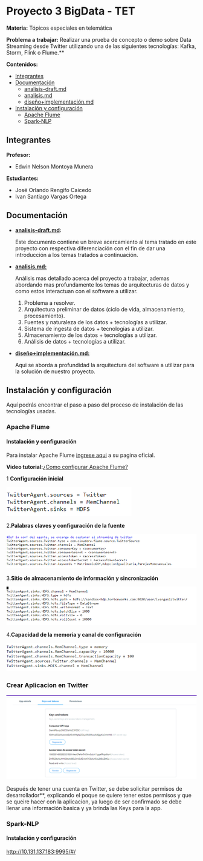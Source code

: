 # Proyecto 3 BigData - TET

**Materia:** Tópicos especiales en telemática

**Problema a trabajar:**
	Realizar una prueba de concepto o demo sobre Data Streaming desde Twitter utilizando una de las siguientes tecnologías: Kafka, Storm, Flink o Flume.**


**Contenidos:**
- [Integrantes](#Integrantes)
- [Documentación](#Documentación)
	- [analisis-draft.md](analisis-draft.md)
	-  [analisis.md](analisis.md)
	-  [diseño+implementación.md](diseño+implementacion.md)
-  [Instalación y configuración](#Instalación-y-configuración)
	- [Apache Flume](#Apache-Flume)
	- [Spark-NLP](#Spark-NLP)

## Integrantes

**Profesor:**
- Edwin Nelson Montoya Munera

**Estudiantes:**
- José Orlando Rengifo Caicedo
- Ivan Santiago Vargas Ortega

## Documentación

- **[analisis-draft.md](analisis-draft.md):**

	Este documento contiene un  breve acercamiento al tema tratado  en este proyecto con respectiva diferenciación con el fin de dar una introducción a los temas tratados a continuación.
	
- **[analisis.md:](analisis.md)**

	Análisis mas detallado acerca del proyecto a trabajar, ademas abordando mas profundamente los temas de arquitecturas de datos y como estos interactuan con el software a utilizar.
	
	1.  Problema a resolver.
	2.  Arquitectura preliminar de datos (ciclo de vida, almacenamiento, procesamiento).
	3.  Fuentes y naturaleza de los datos + tecnologías a utilizar.
	4.  Sistema de ingesta de datos + tecnologías a utilizar.
	5.  Almacenamiento de los datos + tecnologías a utilizar.
	6.  Análisis de datos + tecnologías a utilizar.
	
- **[diseño+implementación.md:](diseño+implementacion.md)**

	Aqui se aborda a profundidad la arquitectura del software a utilizar para la solución de nuestro proyecto.

## Instalación y configuración

Aquí podrás encontrar el paso a paso del proceso de instalación de las tecnologías usadas.

### Apache Flume

#### Instalación y configuración

Para instalar Apache Flume [ingrese aqui](http://flume.apache.org/download.html) a su pagina oficial.

**Video tutorial:**[¿Como configurar Apache Flume?](https://www.youtube.com/watch?v=xZ2LL1nPvzI)

 1 **Configuración inicial**
 
 ![Sin titulo](imagenes/configinicial.PNG)
 
2.**Palabras claves  y configuración de la fuente** 

 ![Sin titulo](imagenes/Conexion%20twitter.PNG)
 
3.**Sitio de almacenamiento de información y sincronización**

 ![Sin titulo](imagenes/saveinfo.PNG)

4.**Capacidad de la memoria y canal de configuración**

 ![Sin titulo](imagenes/memcapacidad.PNG)



### Crear Aplicacion en Twitter

![Sin titulo](imagenes//Llaves%20app%20twitter.PNG)

Después de tener una cuenta en Twitter, se debe solicitar permisos de desarrollador**, explicando el poque se quiere tener estos permisos y que se queire hacer con la aplicacion, ya luego de ser confirmado se debe llenar una información basica y ya brinda las Keys para la app. 



	

### Spark-NLP
	
#### Instalación y configuración
http://10.131.137.183:9995/#/
<!--stackedit_data:
eyJoaXN0b3J5IjpbLTgzODY1Mjk2LC05MDQ4MDMyNjEsLTE2Mj
A3NDExODIsMTQyODAzMzQzNiwtMzIwNzQ3NCwxNzMxNTI0MjU0
LDExMTgxNzEyNTEsMTExNzc4NjI1NiwtNzAxMzgxNzIyLC0xNj
g4MzUxNjg5LDg1NDYzMzI0OSwtMTY2NjA4OTQ3LDE0MTIyODIx
MjEsOTcwNTQ0NDI5LDYwNzkzMTgzNiw1MDAyMjY5MjksMjAwMz
UzMDM3OSwtMjExNTMwMjYyMywzMzcyNzgwNTAsLTExNTE4NjEw
ODBdfQ==
-->